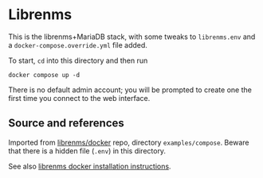 # Librenms

This is the librenms+MariaDB stack, with some tweaks to `librenms.env` and a
`docker-compose.override.yml` file added.

To start, `cd` into this directory and then run

```
docker compose up -d
```

There is no default admin account; you will be prompted to create one the
first time you connect to the web interface.

## Source and references

Imported from [librenms/docker](https://github.com/librenms/docker) repo,
directory `examples/compose`.  Beware that there is a hidden file (`.env`)
in this directory.

See also [librenms docker
installation instructions](https://docs.librenms.org/Installation/Docker/).
